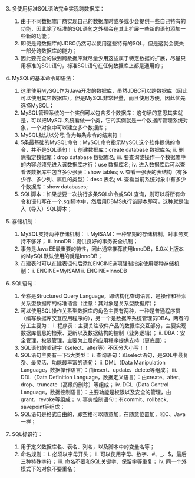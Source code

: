 

3. 多使用标准SQL语法完全实现跨数据库：
    1) 由于不同数据库厂商实现自己的数据库时或多或少会提供一些自己特有的功能，因此除了标准的SQL语句之外都会在其上扩展一些新的语句添加一些新的功能；
    2) 即使是跨数据库的JDBC仍然可以使用这些特有的SQL，但是这就会丧失一部分跨数据库的能力；
    3) 因此要完全的做到跨数据库就尽量少用这些属于特定数据的扩展，尽量只用标准的SQL语句，标准SQL语句在任何数据库上都是通用的；



5. MySQL的基本命令即语法：
    1) 这里使用MySQL作为Java开发的数据库，虽然JDBC可以跨数据库（因此可以使用其它数据库），但是MySQL非常轻量，而且使用方便，因此优先选择MySQL；
    2) MySQL管理系统的一个实例可以包含多个数据库：这句话的意思其实就是，可以把MySQL系统看做一个类，它的实例就是一个数据库管理系统对象，一个对象中可以建立多个数据库；
    3) MySQL默认以分号;作为每条命令的结束符！
    4) 5条最基础的MySQL命令：MySQL命令指示MySQL这个软件提供的命令，并不是SQL语句！
         i. 创建数据库：create database 数据库名;
         ii. 删除指定数据库：drop database 数据库名;
         iii. 要查询或操作一个数据库中的内容必须先进入该数据库才行：use 数据库名;
         iv. 进入数据库后可以查看该数据库中包含多少张表：show tables;
         v. 查看一张表的表结构（有多少行、多少列、属性的类型）：desc 表名;
         vi. 查看当前系统对象中有多少个数据库：show databases;
    5) SQL脚本：如果想要一次执行多条SQL命令或SQL查询，则可以将所有命令和语句写在一个.sql脚本中，然后用DBMS执行该脚本即可，这种就是注入（导入）SQL脚本；

6. 存储机制：
    1) MySQL支持两种存储机制：
         i. MyISAM：一种早期的存储机制，对事务支持不够好；
         ii. InnoDB：提供良好的事务安全机制；
    2) 事务是Java EE最重要的特性，因此通常推荐使用InnoDB，5.0以上版本的MySQL默认使用的就是InnoDB；
    3) 在建表时可以在建表语句后添加ENGINE选项强制指定使用哪种存储机制：
         i. ENGINE=MyISAM
         ii. ENGINE=InnoDB

7. SQL语句：
    1) 全称是Structured Query Language，即结构化查询语言，是操作和检索关系型数据库的标准语言（注意：其对象是关系型数据库）；
    2) 可以使用SQL操作关系型数据库的角色主要有两种，一种是普通程序员（编写数据库交互应用程序的），另一个是数据库系统管理员DBA，两者的分工主要为：
         i. 程序员：主要关注软件产品的数据库交互部分，主要实现数据库信息的检索、更新以及数据结构的控制（业务逻辑）；
         ii. DBA：安全管理，权限管理，主要为上层的应用程序提供支持（更底层）；
    3) SQL语句的关键字（select、alter等）不区分大小写！！
    4) SQL语句主要有一下5大类型：
         i. 查询语句：即select语句，是SQL中最复杂、最灵活、功能最丰富的语句；
         ii. DML（Data Manipulation Language，数据操作语言）：由insert、update、delete等组成；
         iii. DDL（Data Definition Language，数据定义语言）：由create、alter、drop、truncate（高级的删除）等组成；
         iv. DCL（Data Control Language，数据控制语言）：主要功能是权限以及安全的管理，由grant、revoke等组成；
         v. 事务控制语句：有commit、rollback、savepoint等组成；
    5) SQL语句是格式自由的，即空格可以随意加，在随意位置加，和C、Java一样；


8. SQL标识符：
    1) 用于定义数据库名、表名、列名，以及脚本中的变量名等；
    2) 命名规则：
         i. 必须以字母开头；
         ii. 可以使用字母、数字、#、_、$，最后三种特殊字符；
         iii. 命名不要和SQL关键字、保留字等重复；
         iv. 同一个外模式下的对象不要重名；
